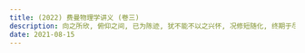 ```yaml
---
title: (2022) 费曼物理学讲义 (卷三)
description: 向之所欣, 俯仰之间, 已为陈迹, 犹不能不以之兴怀, 况修短随化, 终期于尽!
date: 2021-08-15
---
```

